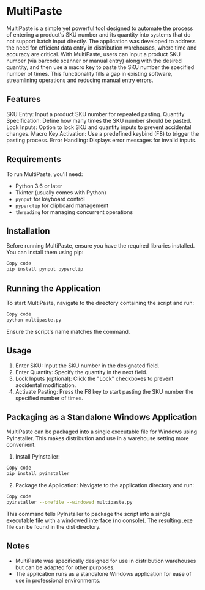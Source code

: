 # MultiPaste

MultiPaste is a simple yet powerful tool designed to automate the process of entering a product's SKU number and its quantity into systems that do not support batch input directly. The application was developed to address the need for efficient data entry in distribution warehouses, where time and accuracy are critical. With MultiPaste, users can input a product SKU number (via barcode scanner or manual entry) along with the desired quantity, and then use a macro key to paste the SKU number the specified number of times. This functionality fills a gap in existing software, streamlining operations and reducing manual entry errors.

## Features

SKU Entry: Input a product SKU number for repeated pasting.
Quantity Specification: Define how many times the SKU number should be pasted.
Lock Inputs: Option to lock SKU and quantity inputs to prevent accidental changes.
Macro Key Activation: Use a predefined keybind (F8) to trigger the pasting process.
Error Handling: Displays error messages for invalid inputs.

## Requirements

To run MultiPaste, you'll need:

- Python 3.6 or later
- Tkinter (usually comes with Python)
- `pynput` for keyboard control
- `pyperclip` for clipboard management
- `threading` for managing concurrent operations

## Installation

Before running MultiPaste, ensure you have the required libraries installed. You can install them using pip:

```bash
Copy code
pip install pynput pyperclip
```

## Running the Application

To start MultiPaste, navigate to the directory containing the script and run:
    
```bash
Copy code
python multipaste.py
```
Ensure the script's name matches the command.

## Usage

1. Enter SKU: Input the SKU number in the designated field.
2. Enter Quantity: Specify the quantity in the next field.
3. Lock Inputs (optional): Click the "Lock" checkboxes to prevent accidental modification.
4. Activate Pasting: Press the F8 key to start pasting the SKU number the specified number of times.

## Packaging as a Standalone Windows Application

MultiPaste can be packaged into a single executable file for Windows using PyInstaller. This makes distribution and use in a warehouse setting more convenient.

1. Install PyInstaller:
    
```bash
Copy code
pip install pyinstaller
```
2. Package the Application:
Navigate to the application directory and run:

```bash
Copy code
pyinstaller --onefile --windowed multipaste.py
```
This command tells PyInstaller to package the script into a single executable file with a windowed interface (no console). The resulting .exe file can be found in the dist directory.

## Notes

- MultiPaste was specifically designed for use in distribution warehouses but can be adapted for other purposes.
- The application runs as a standalone Windows application for ease of use in professional environments.
